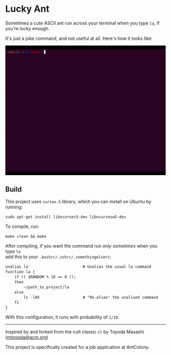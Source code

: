 # Lucky Ant

Sometimes a cute ASCII ant run across your terminal when you type `la`, if you're lucky enough.

It's just a joke command, and not useful at all. Here's how it looks like:

<p align="center">
  <img width="720" height="405.6" src="demo.gif"  />
</p>

## Build
This project uses `curses.h` library, which you can install on Ubuntu by running:
```
sudo apt-get install libncurses5-dev libncursesw5-dev
```
To compile, run:
```
make clean && make
```


After compiling, if you want the command run _only sometimes_ when you type `la`  
add this to your `.bashrc/.zshrc/.somethingelserc`:
```
unalias la                        # Unalias the usual la command
function la {
    if (( $RANDOM % 10 == 0 ));
    then
        ~/path_to_project/la
    else
        ls -lAh                   # "Re-alias" the unalised command
    fi
}
```
With this configuration, it runs with probability of `1/10`.

****************************************************************

Inspired by and forked from the cult classic `sl` by Toyoda Masashi (mtoyoda@acm.org)

This project is specifically created for a job application at AntColony.
